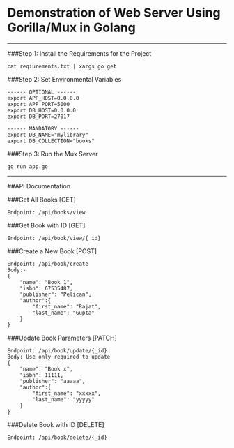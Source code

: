 

# Demonstration of Web Server Using Gorilla/Mux in Golang

---

###Step 1: Install the Requirements for the Project
```shell
cat reqiurements.txt | xargs go get
```

###Step 2: Set Environmental Variables
```shell
------ OPTIONAL ------
export APP_HOST=0.0.0.0
export APP_PORT=5000
export DB_HOST=0.0.0.0
export DB_PORT=27017

------ MANDATORY ------
export DB_NAME="mylibrary"
export DB_COLLECTION="books"
```

###Step 3: Run the Mux Server
```shell
go run app.go
```

----
##API Documentation

###Get All Books [GET]
```api
Endpoint: /api/books/view
```

###Get Book with ID [GET]
```api
Endpoint: /api/book/view/{_id}
```

###Create a New Book [POST]
```api
Endpoint: /api/book/create
Body:-
{
    "name": "Book 1",
    "isbn": 67535487,
    "publisher": "Pelican",
    "author":{
        "first_name": "Rajat",
        "last_name": "Gupta"
    }
}
```

###Update Book Parameters [PATCH]
```api
Endpoint: /api/book/update/{_id}
Body: Use only required to update
{
    "name": "Book x",
    "isbn": 11111,
    "publisher": "aaaaa",
    "author":{
        "first_name": "xxxxx",
        "last_name": "yyyyy"
    }
}
```

###Delete Book with ID [DELETE]
```api
Endpoint: /api/book/delete/{_id}
```